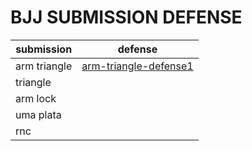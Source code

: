 # BJJ SUBMISSION DEFENSE

| submission   | defense                 |
| ------------ | ----------------------- |
| arm triangle | [arm-triangle-defense1] |
| triangle     |                         |
| arm lock     |                         |
| uma plata    |                         |
| rnc          |                         |

[arm-triangle-defense1]: https://tinyurl.com/yynot6vm
